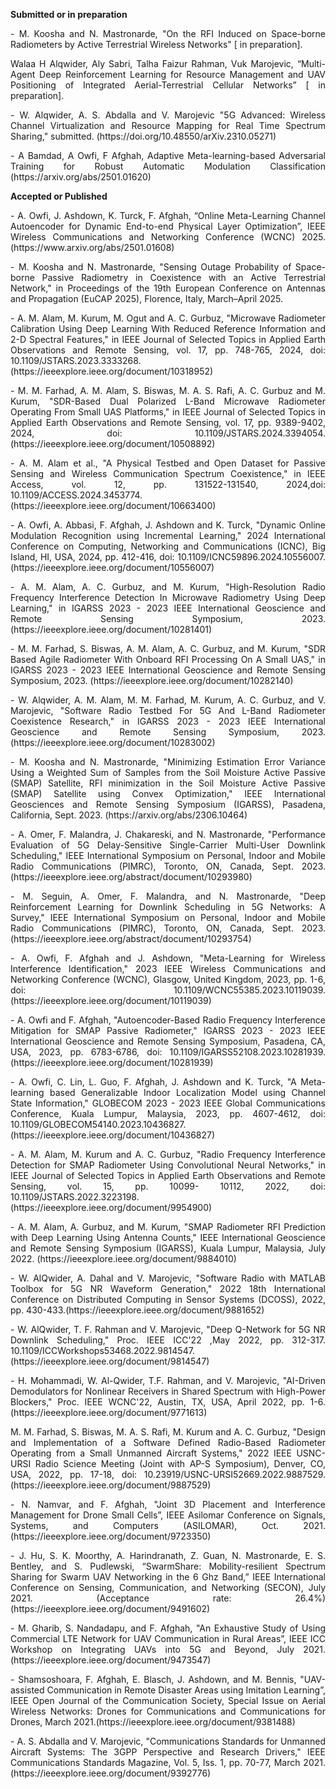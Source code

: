 **Submitted or in preparation**
<p align="justify"> 
- M. Koosha and N. Mastronarde, "On the RFI Induced on Space-borne Radiometers by Active Terrestrial Wireless Networks" [ in preparation].
</p>
<p align="justify"> 
Walaa H Alqwider, Aly Sabri, Talha Faizur Rahman, Vuk Marojevic, “Multi-Agent Deep Reinforcement Learning for Resource Management and UAV Positioning of Integrated Aerial-Terrestrial Cellular Networks” [ in preparation].
</p>
<p align="justify"> 
- W. Alqwider, A. S. Abdalla and V. Marojevic "5G Advanced: Wireless Channel Virtualization and Resource Mapping for Real Time Spectrum Sharing," submitted. (https://doi.org/10.48550/arXiv.2310.05271)
 </p>
<p align="justify"> 
- A Bamdad, A Owfi, F Afghah, Adaptive Meta-learning-based Adversarial Training for Robust Automatic Modulation Classification (https://arxiv.org/abs/2501.01620)
</p>

**Accepted or Published**
<p align="justify"> 
- A. Owfi, J. Ashdown, K. Turck, F. Afghah, “Online Meta-Learning Channel Autoencoder for Dynamic End-to-end Physical Layer Optimization”, IEEE Wireless Communications and Networking Conference (WCNC) 2025. (https://www.arxiv.org/abs/2501.01608)
 </p>
<p align="justify"> 
- M. Koosha and N. Mastronarde, "Sensing Outage Probability of Space-borne Passive Radiometry in Coexistence with an Active Terrestrial Network," in Proceedings of  the  19th European Conference on Antennas and Propagation (EuCAP 2025), Florence, Italy, March–April 2025.
 </p>
<p align="justify">
- A. M. Alam, M. Kurum, M. Ogut and A. C. Gurbuz, "Microwave Radiometer Calibration Using Deep Learning With Reduced Reference Information and 2-D Spectral Features," in IEEE Journal of Selected Topics in Applied Earth Observations and Remote Sensing, vol. 17, pp. 748-765, 2024, doi: 10.1109/JSTARS.2023.3333268. (https://ieeexplore.ieee.org/document/10318952)
</p>
<p align="justify"> 
- M. M. Farhad, A. M. Alam, S. Biswas, M. A. S. Rafi, A. C. Gurbuz and M. Kurum, "SDR-Based Dual Polarized L-Band Microwave Radiometer Operating From Small UAS Platforms," in IEEE Journal of Selected Topics in Applied Earth Observations and Remote Sensing, vol. 17, pp. 9389-9402, 2024, doi: 10.1109/JSTARS.2024.3394054. (https://ieeexplore.ieee.org/document/10508892) 
</p>
<p align="justify"> 
- A. M. Alam et al., "A Physical Testbed and Open Dataset for Passive Sensing and Wireless Communication Spectrum Coexistence," in IEEE Access, vol. 12, pp. 131522-131540, 2024,doi: 10.1109/ACCESS.2024.3453774.(https://ieeexplore.ieee.org/document/10663400)
</p>
<p align="justify"> 
- A. Owfi, A. Abbasi, F. Afghah, J. Ashdown and K. Turck, "Dynamic Online Modulation Recognition using Incremental Learning," 2024 International Conference on Computing, Networking and Communications (ICNC), Big Island, HI, USA, 2024, pp. 412-416, doi: 10.1109/ICNC59896.2024.10556007. (https://ieeexplore.ieee.org/document/10556007)
 </p>
<p align="justify"> 
- A. M. Alam, A. C. Gurbuz, and M. Kurum, "High-Resolution Radio Frequency Interference Detection In Microwave Radiometry Using Deep Learning," in IGARSS 2023 - 2023 IEEE International Geoscience and Remote Sensing Symposium, 2023.(https://ieeexplore.ieee.org/document/10281401) 
</p>
<p align="justify"> 
- M. M. Farhad, S. Biswas, A. M. Alam, A. C. Gurbuz, and M. Kurum, "SDR Based Agile Radiometer With Onboard RFI Processing On  A Small UAS," in IGARSS 2023 - 2023 IEEE International Geoscience and Remote Sensing Symposium, 2023. (https://ieeexplore.ieee.org/document/10282140) 
</p>
<p align="justify"> 
- W. Alqwider, A. M. Alam, M. M. Farhad, M. Kurum, A. C. Gurbuz, and V. Marojevic, "Software Radio Testbed For 5G And L-Band Radiometer Coexistence Research," in IGARSS 2023 - 2023 IEEE International Geoscience and Remote Sensing Symposium, 2023. (https://ieeexplore.ieee.org/document/10283002)
</p>
<p align="justify"> 
- M. Koosha and N. Mastronarde, "Minimizing Estimation Error Variance Using a Weighted Sum of Samples from the Soil Moisture Active Passive (SMAP) Satellite, RFI minimization in the Soil Moisture Active Passive (SMAP) Satellite using Convex Optimization," IEEE International Geosciences and Remote Sensing Symposium (IGARSS), Pasadena, California, Sept. 2023. (https://arxiv.org/abs/2306.10464) 
</p>
<p align="justify"> 
- A. Omer, F. Malandra, J. Chakareski, and N. Mastronarde, "Performance Evaluation of 5G Delay-Sensitive Single-Carrier Multi-User Downlink Scheduling,"  IEEE  International Symposium on Personal, Indoor and Mobile Radio Communications (PIMRC), Toronto, ON, Canada, Sept. 2023.(https://ieeexplore.ieee.org/abstract/document/10293980)
</p>
<p align="justify"> 
- M. Seguin, A. Omer, F. Malandra, and N. Mastronarde, "Deep Reinforcement Learning for Downlink Scheduling in 5G Networks: A Survey," IEEE  International Symposium on Personal, Indoor and Mobile Radio Communications (PIMRC), Toronto, ON, Canada, 
 Sept. 2023. (https://ieeexplore.ieee.org/abstract/document/10293754) 
</p>
<p align="justify"> 
- A. Owfi, F. Afghah and J. Ashdown, "Meta-Learning for Wireless Interference Identification," 2023 IEEE Wireless Communications and Networking Conference (WCNC), Glasgow, United Kingdom, 2023, pp. 1-6, doi: 10.1109/WCNC55385.2023.10119039. (https://ieeexplore.ieee.org/document/10119039)
</p>
<p align="justify"> 
- A. Owfi and F. Afghah, "Autoencoder-Based Radio Frequency Interference Mitigation for SMAP Passive Radiometer," IGARSS 2023 - 2023 IEEE International Geoscience and Remote Sensing Symposium, Pasadena, CA, USA, 2023, pp. 6783-6786, doi: 10.1109/IGARSS52108.2023.10281939. (https://ieeexplore.ieee.org/document/10281939)
</p>
<p align="justify"> 
- A. Owfi, C. Lin, L. Guo, F. Afghah, J. Ashdown and K. Turck, "A Meta-learning based Generalizable Indoor Localization Model using Channel State Information," GLOBECOM 2023 - 2023 IEEE Global Communications Conference, Kuala Lumpur, Malaysia, 2023, pp. 4607-4612, doi: 10.1109/GLOBECOM54140.2023.10436827. (https://ieeexplore.ieee.org/document/10436827)
 </p>
<p align="justify"> 
- A. M. Alam, M. Kurum and A. C. Gurbuz, "Radio Frequency Interference Detection for SMAP Radiometer Using Convolutional Neural Networks," in IEEE Journal of Selected Topics in Applied Earth Observations and Remote Sensing, vol. 15, pp. 10099- 10112, 2022, doi: 10.1109/JSTARS.2022.3223198. (https://ieeexplore.ieee.org/document/9954900)
</p>
<p align="justify"> 
- A. M. Alam, A. Gurbuz, and M. Kurum, "SMAP Radiometer RFI Prediction with Deep Learning Using Antenna Counts," IEEE International Geoscience and Remote Sensing Symposium (IGARSS), Kuala Lumpur, Malaysia, July 2022. (https://ieeexplore.ieee.org/document/9884010)
</p>
<p align="justify"> 
- W. AlQwider, A. Dahal and V. Marojevic, "Software Radio with MATLAB Toolbox for 5G NR Waveform Generation," 2022 18th International Conference on Distributed Computing in Sensor Systems (DCOSS), 2022, pp. 430-433.(https://ieeexplore.ieee.org/document/9881652) 
</p>
<p align="justify"> 
- W. AlQwider, T. F. Rahman and V. Marojevic, "Deep Q-Network for 5G NR Downlink Scheduling," Proc. IEEE ICC'22 ,May 2022, pp. 312-317. 10.1109/ICCWorkshops53468.2022.9814547. (https://ieeexplore.ieee.org/document/9814547)
</p>
<p align="justify"> 
- H. Mohammadi, W. Al-Qwider, T.F. Rahman, and V. Marojevic, "AI-Driven Demodulators for Nonlinear Receivers in Shared Spectrum with High-Power Blockers," Proc. IEEE WCNC'22, Austin, TX, USA, April 2022, pp. 1-6.(https://ieeexplore.ieee.org/document/9771613) 
</p>
<p align="justify"> 
M. M. Farhad, S. Biswas, M. A. S. Rafi, M. Kurum and A. C. Gurbuz, "Design and Implementation of a Software Defined Radio-Based Radiometer Operating from a Small Unmanned Aircraft Systems," 2022 IEEE USNC-URSI Radio Science Meeting (Joint with AP-S Symposium), Denver, CO, USA, 2022, pp. 17-18, doi: 10.23919/USNC-URSI52669.2022.9887529. (https://ieeexplore.ieee.org/document/9887529)
</p>
<p align="justify"> 
- N. Namvar, and F. Afghah,  "Joint 3D Placement and Interference Management for Drone Small Cells”, IEEE Asilomar Conference on Signals, Systems, and Computers (ASILOMAR), Oct. 2021.(https://ieeexplore.ieee.org/document/9723350) 
</p>
<p align="justify"> 
- J. Hu, S. K. Moorthy, A. Harindranath, Z. Guan, N. Mastronarde, E. S. Bentley, and S. Pudlewski, “SwarmShare: Mobility-resilient Spectrum Sharing for Swarm UAV Networking in the 6 Ghz Band,” IEEE International Conference on Sensing, Communication, and Networking (SECON), July 2021. (Acceptance rate: 26.4%) (https://ieeexplore.ieee.org/document/9491602)
</p>
<p align="justify"> 
- M. Gharib, S. Nandadapu, and F. Afghah, "An Exhaustive Study of Using Commercial LTE Network for UAV Communication in Rural Areas”, IEEE ICC Workshop on Integrating UAVs into 5G and Beyond, July 2021.(https://ieeexplore.ieee.org/document/9473547)
</p>
<p align="justify"> 
- Shamsoshoara, F. Afghah, E. Blasch, J. Ashdown, and M. Bennis, "UAV-assisted Communication in Remote Disaster Areas using  Imitation Learning”, IEEE Open Journal of the Communication Society, Special Issue on Aerial Wireless Networks: Drones for 
 Communications and Communications for Drones, March 2021.(https://ieeexplore.ieee.org/document/9381488)
</p>
<p align="justify"> 
- A. S. Abdalla and V. Marojevic, "Communications Standards for Unmanned Aircraft Systems: The 3GPP Perspective and Research Drivers," IEEE Communications Standards Magazine, Vol. 5, Iss. 1, pp. 70-77, March 2021. (https://ieeexplore.ieee.org/document/9392776)
</p>

